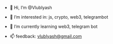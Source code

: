 - 👋 Hi, I’m @Vlublyash


- 👀 I’m interested in: js, crypto, web3, telegrambot
- 🌱 I’m currently learning web3, telegram bot
- 📫 feedback: vlublyash@gmail.com 

<!---
Vlublyash/Vlublyash is a ✨ special ✨ repository because its `README.md` (this file) appears on your GitHub profile.
You can click the Preview link to take a look at your changes.
--->
